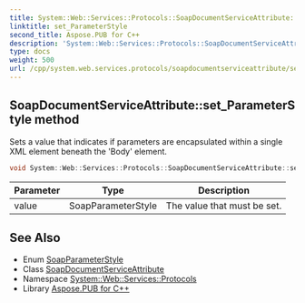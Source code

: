 ```yaml
---
title: System::Web::Services::Protocols::SoapDocumentServiceAttribute::set_ParameterStyle method
linktitle: set_ParameterStyle
second_title: Aspose.PUB for C++
description: 'System::Web::Services::Protocols::SoapDocumentServiceAttribute::set_ParameterStyle method. Sets a value that indicates if parameters are encapsulated within a single XML element beneath the ''Body'' element in C++.'
type: docs
weight: 500
url: /cpp/system.web.services.protocols/soapdocumentserviceattribute/set_parameterstyle/
---
```

## SoapDocumentServiceAttribute::set_ParameterStyle method


Sets a value that indicates if parameters are encapsulated within a single XML element beneath the 'Body' element.

```cpp
void System::Web::Services::Protocols::SoapDocumentServiceAttribute::set_ParameterStyle(SoapParameterStyle value)
```


| Parameter | Type | Description |
| --- | --- | --- |
| value | SoapParameterStyle | The value that must be set. |

## See Also

* Enum [SoapParameterStyle](../../soapparameterstyle/)
* Class [SoapDocumentServiceAttribute](../)
* Namespace [System::Web::Services::Protocols](../../)
* Library [Aspose.PUB for C++](../../../)
